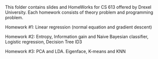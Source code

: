 This folder contains slides and HomeWorks for CS 613 offered by Drexel University.
Each homework consists of theory problem and programming problem.


Homework #1:
Linear regression (normal equation and gradient descent)


Homework #2: 
Entropy, Information gain and Naive Bayesian classifier, Logistic regression, Decision Tree ID3


Homework #3:
PCA and LDA. Eigenface, K-means and KNN
